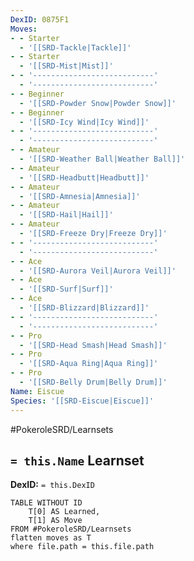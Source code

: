 ```yaml
---
DexID: 0875F1
Moves:
- - Starter
  - '[[SRD-Tackle|Tackle]]'
- - Starter
  - '[[SRD-Mist|Mist]]'
- - '---------------------------'
  - '---------------------------'
- - Beginner
  - '[[SRD-Powder Snow|Powder Snow]]'
- - Beginner
  - '[[SRD-Icy Wind|Icy Wind]]'
- - '---------------------------'
  - '---------------------------'
- - Amateur
  - '[[SRD-Weather Ball|Weather Ball]]'
- - Amateur
  - '[[SRD-Headbutt|Headbutt]]'
- - Amateur
  - '[[SRD-Amnesia|Amnesia]]'
- - Amateur
  - '[[SRD-Hail|Hail]]'
- - Amateur
  - '[[SRD-Freeze Dry|Freeze Dry]]'
- - '---------------------------'
  - '---------------------------'
- - Ace
  - '[[SRD-Aurora Veil|Aurora Veil]]'
- - Ace
  - '[[SRD-Surf|Surf]]'
- - Ace
  - '[[SRD-Blizzard|Blizzard]]'
- - '---------------------------'
  - '---------------------------'
- - Pro
  - '[[SRD-Head Smash|Head Smash]]'
- - Pro
  - '[[SRD-Aqua Ring|Aqua Ring]]'
- - Pro
  - '[[SRD-Belly Drum|Belly Drum]]'
Name: Eiscue
Species: '[[SRD-Eiscue|Eiscue]]'
---
```


#PokeroleSRD/Learnsets

## `= this.Name` Learnset

**DexID:** `= this.DexID`

```dataview
TABLE WITHOUT ID
    T[0] AS Learned,
    T[1] AS Move
FROM #PokeroleSRD/Learnsets
flatten moves as T
where file.path = this.file.path
```
